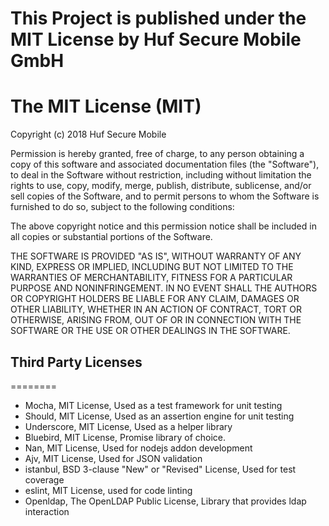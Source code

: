 This Project is published under the MIT License by Huf Secure Mobile GmbH
========

The MIT License (MIT)
========

Copyright (c) 2018 Huf Secure Mobile

Permission is hereby granted, free of charge, to any person obtaining a copy of this software and associated documentation files (the "Software"), to deal in the Software without restriction, including without limitation the rights to use, copy, modify, merge, publish, distribute, sublicense, and/or sell copies of the Software, and to permit persons to whom the Software is furnished to do so, subject to the following conditions:

The above copyright notice and this permission notice shall be included in all copies or substantial portions of the Software.

THE SOFTWARE IS PROVIDED "AS IS", WITHOUT WARRANTY OF ANY KIND, EXPRESS OR IMPLIED, INCLUDING BUT NOT LIMITED TO THE WARRANTIES OF MERCHANTABILITY, FITNESS FOR A PARTICULAR PURPOSE AND NONINFRINGEMENT. IN NO EVENT SHALL THE AUTHORS OR COPYRIGHT HOLDERS BE LIABLE FOR ANY CLAIM, DAMAGES OR OTHER LIABILITY, WHETHER IN AN ACTION OF CONTRACT, TORT OR OTHERWISE, ARISING FROM, OUT OF OR IN CONNECTION WITH THE SOFTWARE OR THE USE OR OTHER DEALINGS IN THE SOFTWARE.


## Third Party Licenses
========
- Mocha,  MIT License,  Used as a test framework for unit testing
- Should,  MIT License,  Used as an assertion engine for unit testing
- Underscore, MIT License, Used as a helper library
- Bluebird, MIT License, Promise library of choice.
- Nan, MIT License, Used for nodejs addon development
- Ajv, MIT License, Used for JSON validation
- istanbul,  BSD 3-clause "New" or "Revised" License, Used for test coverage 
- eslint, MIT License, used for code linting
- Openldap, The OpenLDAP Public License, Library that provides ldap interaction
